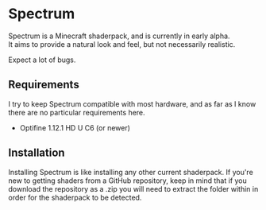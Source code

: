 # Spectrum

Spectrum is a Minecraft shaderpack, and is currently in early alpha.  
It aims to provide a natural look and feel, but not necessarily realistic.

Expect a lot of bugs.

## Requirements

I try to keep Spectrum compatible with most hardware, and as far as I know there are no particular requirements here.

* Optifine 1.12.1 HD U C6 (or newer)

## Installation

Installing Spectrum is like installing any other current shaderpack.
If you're new to getting shaders from a GitHub repository, keep in mind that if you download the repository as a .zip you will need to extract the folder within in order for the shaderpack to be detected.
